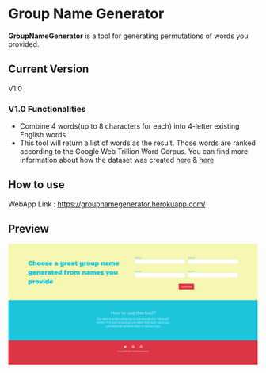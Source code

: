 # Group Name Generator
**GroupNameGenerator** is a tool for generating permutations of words you provided. 

## Current Version
V1.0

### V1.0 Functionalities
* Combine 4 words(up to 8 characters for each) into 4-letter existing English words
* This tool will return a list of words as the result. Those words are ranked according to the Google Web Trillion Word Corpus. You can find more information about how the dataset was created [here](http://norvig.com/ngrams/) & [here](https://www.kaggle.com/rtatman/english-word-frequency?rvi=1)

## How to use
WebApp Link : https://groupnamegenerator.herokuapp.com/

## Preview
![Screenshot](/images/index.png)

